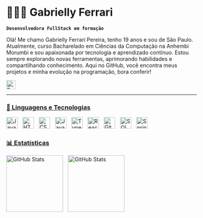 # 👩🏻‍💻 Gabrielly Ferrari

**`Desenvolvedora FullStack em formação`**

Olá! Me chamo Gabrielly Ferrari Pereira, tenho 19 anos e sou de São Paulo. Atualmente, curso Bacharelado em Ciências da Computação na Anhembi Morumbi e sou apaixonada por tecnologia e aprendizado contínuo. Estou sempre explorando novas ferramentas, aprimorando habilidades e compartilhando conhecimento. Aqui no GitHub, você encontra meus projetos e minha evolução na programação, bora conferir! 

<a href="mailto:gabrielly.f.pereira@gmail.com">
<p align="left">
    <img 
        alt="Email" 
        title="gabrielly.f.pereira@gmail.com" 
        height="24px"
        src="https://custom-icon-badges.demolab.com/badge/Email-E61B23.svg?logo=mail"
     />
</p>
    
---

### 🤖 Linguagens e Tecnologias

<img 
    align="left" 
    alt="Java"
    title="Java" 
    width="30px" 
    style="padding-right: 10px;" 
    src="https://cdn.jsdelivr.net/gh/devicons/devicon@latest/icons/java/java-original.svg" 
/>

<img 
    align="left" 
    alt="HTML"
    title="HTML" 
    width="30px" 
    style="padding-right: 10px;" 
    src="https://cdn.jsdelivr.net/gh/devicons/devicon@latest/icons/html5/html5-original.svg" 
/>
<img 
    align="left" 
    alt="CSS" 
    title="CSS"
    width="30px" 
    style="padding-right: 10px;" 
    src="https://cdn.jsdelivr.net/gh/devicons/devicon@latest/icons/css3/css3-original.svg" 
/>
<img 
    align="left" 
    alt="JavaScript" 
    title="JavaScript"
    width="30px" 
    style="padding-right: 10px;" 
    src="https://cdn.jsdelivr.net/gh/devicons/devicon@latest/icons/javascript/javascript-original.svg" 
/>
<img 
    align="left" 
    alt="TypeScript"
    title="TypeScript" 
    width="30px" 
    style="padding-right: 10px;" 
    src="https://cdn.jsdelivr.net/gh/devicons/devicon@latest/icons/typescript/typescript-original.svg" 
/>
<img 
    align="left" 
    alt="React"
    title="React" 
    width="30px" 
    style="padding-right: 10px;" 
    src="https://cdn.jsdelivr.net/gh/devicons/devicon@latest/icons/react/react-original.svg" 
/>
<img 
    align="left" 
    alt="Git" 
    title="Git"
    width="30px" 
    style="padding-right: 10px;" 
    src="https://cdn.jsdelivr.net/gh/devicons/devicon@latest/icons/git/git-original.svg" 
/>

<img 
    align="left" 
    alt="SQL" 
    title="SQL"
    width="30px" 
    style="padding-right: 10px;" 
    src="https://cdn.jsdelivr.net/gh/devicons/devicon@latest/icons/azuresqldatabase/azuresqldatabase-original.svg" 
/>

<img 
    align="left" 
    alt="Spring" 
    title="Spring"
    width="30px" 
    style="padding-right: 10px;" 
    src="https://cdn.jsdelivr.net/gh/devicons/devicon@latest/icons/spring/spring-original.svg" 
/>

<br/>
<br/>

### <u>📊 Estatísticas</u>

<p> 
<img
    align="left"
    alt="GitHub Stats"
    height="150"
    style="padding-right: 10px;"
    src="https://github-readme-stats.vercel.app/api?username=gabyferrari&show_icons=true&theme=dracula&locale=pt-br"
 />

<img
    align="left"
    alt="GitHub Stats"
    height="150"
    style="padding-right: 10px;"
    src="https://github-readme-stats.vercel.app/api/top-langs/?username=gabyferrari&theme=dracula&locale=pt-br&layout=compact&custom_title=Tecnologias&langs_count=9"
 />
</p>
